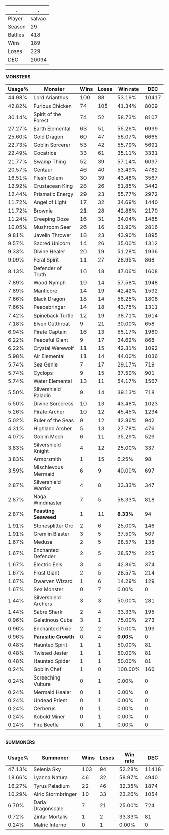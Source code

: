 .|.
|-|-
Player|salvao
Season|29
Battles|418
Wins|189
Loses|229
DEC|20094

---
**MONSTERS**

Usage%|Monster|Wins|Loses|Win rate|DEC|
-|-|-|-|-|-|
44.98%|Lord Arianthus|100|88|53.19%|10417|
42.82%|Furious Chicken|74|105|41.34%|8009|
30.14%|Spirit of the Forest|74|52|58.73%|8107|
27.27%|Earth Elemental|63|51|55.26%|6999|
25.60%|Gold Dragon|60|47|56.07%|6665|
22.73%|Goblin Sorcerer|53|42|55.79%|5691|
22.49%|Cocatrice|33|61|35.11%|3331|
21.77%|Swamp Thing|52|39|57.14%|6097|
20.57%|Centaur|46|40|53.49%|4782|
16.51%|Flesh Golem|30|39|43.48%|3567|
12.92%|Crustacean King|28|26|51.85%|3442|
12.44%|Prismatic Energy|29|23|55.77%|2972|
11.72%|Angel of Light|17|32|34.69%|1440|
11.72%|Brownie|21|28|42.86%|2170|
11.24%|Creeping Ooze|16|31|34.04%|1485|
10.05%|Mushroom Seer|26|16|61.90%|2816|
9.81%|Javelin Thrower|18|23|43.90%|1895|
9.57%|Sacred Unicorn|14|26|35.00%|1312|
9.33%|Divine Healer|20|19|51.28%|1936|
9.09%|Feral Spirit|11|27|28.95%|868|
8.13%|Defender of Truth|16|18|47.06%|1608|
7.89%|Wood Nymph|19|14|57.58%|1948|
7.89%|Manticore|14|19|42.42%|1592|
7.66%|Black Dragon|18|14|56.25%|1808|
7.66%|Peacebringer|14|18|43.75%|1311|
7.42%|Spineback Turtle|12|19|38.71%|1614|
7.18%|Elven Cutthroat|9|21|30.00%|658|
6.94%|Pirate Captain|16|13|55.17%|1960|
6.22%|Peaceful Giant|9|17|34.62%|868|
6.22%|Crystal Werewolf|11|15|42.31%|1092|
5.98%|Air Elemental|11|14|44.00%|1036|
5.74%|Sea Genie|7|17|29.17%|719|
5.74%|Cyclops|9|15|37.50%|901|
5.74%|Water Elemental|13|11|54.17%|1567|
5.50%|Silvershield Paladin|9|14|39.13%|718|
5.50%|Divine Sorceress|10|13|43.48%|1023|
5.26%|Pirate Archer|10|12|45.45%|1234|
5.02%|Ruler of the Seas|9|12|42.86%|942|
4.31%|Highland Archer|5|13|27.78%|476|
4.07%|Goblin Mech|6|11|35.29%|529|
3.83%|Silvershield Knight|4|12|25.00%|337|
3.83%|Armorsmith|1|15|6.25%|98|
3.59%|Mischievous Mermaid|6|9|40.00%|697|
2.87%|Silvershield Warrior|4|8|33.33%|347|
2.87%|Naga Windmaster|7|5|58.33%|818|
2.87%|**Feasting Seaweed**|1|11|**8.33%**|94|
1.91%|Stonesplitter Orc|2|6|25.00%|146|
1.91%|Gremlin Blaster|3|5|37.50%|507|
1.67%|Medusa|2|5|28.57%|138|
1.67%|Enchanted Defender|2|5|28.57%|225|
1.67%|Electric Eels|3|4|42.86%|374|
1.67%|Frost Giant|2|5|28.57%|214|
1.67%|Dwarven Wizard|1|6|14.29%|129|
1.67%|Sea Monster|0|7|0.00%|0|
1.44%|Silvershield Archers|3|3|50.00%|281|
1.44%|Sabre Shark|2|4|33.33%|195|
0.96%|Gelatinous Cube|3|1|75.00%|273|
0.96%|Enchanted Pixie|2|2|50.00%|199|
0.96%|**Parasitic Growth**|0|4|**0.00%**|0|
0.48%|Haunted Spirit|1|1|50.00%|81|
0.48%|Twisted Jester|1|1|50.00%|81|
0.48%|Haunted Spider|1|1|50.00%|81|
0.24%|Goblin Chef|1|0|100.00%|166|
0.24%|Screeching Vulture|0|1|0.00%|0|
0.24%|Mermaid Healer|0|1|0.00%|0|
0.24%|Undead Priest|0|1|0.00%|0|
0.24%|Cerberus|0|1|0.00%|0|
0.24%|Kobold Miner|0|1|0.00%|0|
0.24%|Fire Beetle|0|1|0.00%|0|

---
**SUMMONERS**

Usage%|Summoner|Wins|Loses|Win rate|DEC|
-|-|-|-|-|-|
47.13%|Selenia Sky|103|94|52.28%|11418|
18.66%|Lyanna Natura|46|32|58.97%|4940|
16.27%|Tyrus Paladium|22|46|32.35%|1874|
10.29%|Alric Stormbringer|10|33|23.26%|1054|
6.70%|Daria Dragonscale|7|21|25.00%|724|
0.72%|Zintar Mortalis|1|2|33.33%|81|
0.24%|Malric Inferno|0|1|0.00%|0|
